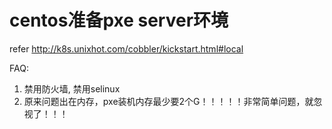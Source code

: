 # centos准备pxe server环境

refer http://k8s.unixhot.com/cobbler/kickstart.html#local

FAQ:

1. 禁用防火墙, 禁用selinux
2. 原来问题出在内存，pxe装机内存最少要2个G！！！！！非常简单问题，就忽视了！！！

